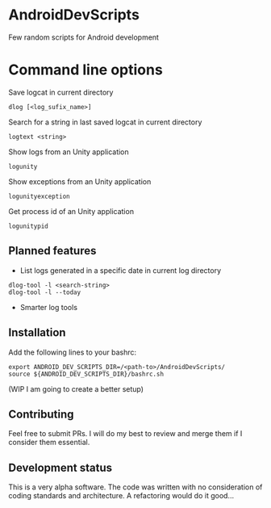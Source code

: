 # AndroidDevScripts
Few random scripts for Android development

# Command line options

Save logcat in current directory
```
dlog [<log_sufix_name>]
```

Search for a string in last saved logcat in current directory
```
logtext <string>
```

Show logs from an Unity application
```
logunity
```

Show exceptions from an Unity application
```
logunityexception
```

Get process id of an Unity application
```
logunitypid
```

## Planned features
- List logs generated in a specific date in current log directory
```
dlog-tool -l <search-string>
dlog-tool -l --today
```
- Smarter log tools

## Installation

Add the following lines to your bashrc:
```
export ANDROID_DEV_SCRIPTS_DIR=/<path-to>/AndroidDevScripts/
source ${ANDROID_DEV_SCRIPTS_DIR}/bashrc.sh
```
(WIP I am going to create a better setup)

## Contributing

Feel free to submit PRs. I will do my best to review and merge them if I consider them essential.

## Development status

This is a very alpha software. The code was written with no consideration of coding standards and architecture. A refactoring would do it good...
